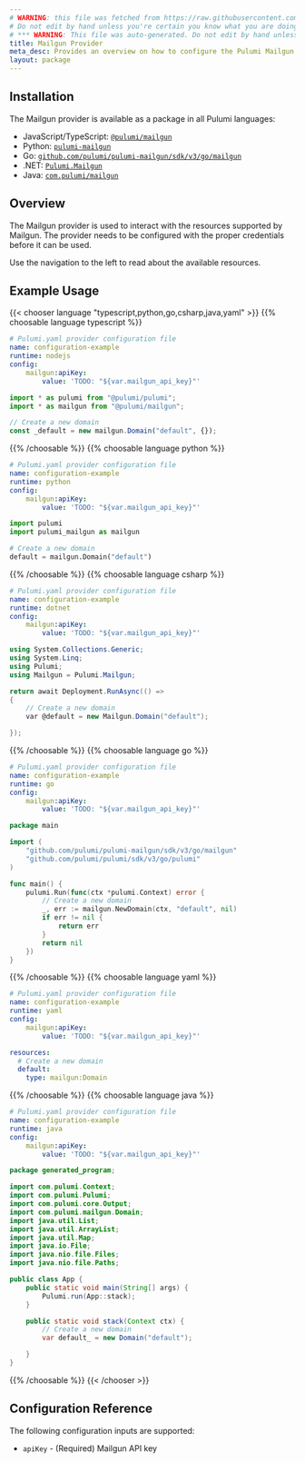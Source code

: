 ```yaml
---
# WARNING: this file was fetched from https://raw.githubusercontent.com/pulumi/pulumi-mailgun/v3.5.7/docs/_index.md
# Do not edit by hand unless you're certain you know what you are doing!
# *** WARNING: This file was auto-generated. Do not edit by hand unless you're certain you know what you are doing! ***
title: Mailgun Provider
meta_desc: Provides an overview on how to configure the Pulumi Mailgun provider.
layout: package
---
```

## Installation

The Mailgun provider is available as a package in all Pulumi languages:

* JavaScript/TypeScript: [`@pulumi/mailgun`](https://www.npmjs.com/package/@pulumi/mailgun)
* Python: [`pulumi-mailgun`](https://pypi.org/project/pulumi-mailgun/)
* Go: [`github.com/pulumi/pulumi-mailgun/sdk/v3/go/mailgun`](https://github.com/pulumi/pulumi-mailgun)
* .NET: [`Pulumi.Mailgun`](https://www.nuget.org/packages/Pulumi.Mailgun)
* Java: [`com.pulumi/mailgun`](https://central.sonatype.com/artifact/com.pulumi/mailgun)
## Overview

The Mailgun provider is used to interact with the
resources supported by Mailgun. The provider needs to be configured
with the proper credentials before it can be used.

Use the navigation to the left to read about the available resources.
## Example Usage

{{< chooser language "typescript,python,go,csharp,java,yaml" >}}
{{% choosable language typescript %}}
```yaml
# Pulumi.yaml provider configuration file
name: configuration-example
runtime: nodejs
config:
    mailgun:apiKey:
        value: 'TODO: "${var.mailgun_api_key}"'

```
```typescript
import * as pulumi from "@pulumi/pulumi";
import * as mailgun from "@pulumi/mailgun";

// Create a new domain
const _default = new mailgun.Domain("default", {});
```
{{% /choosable %}}
{{% choosable language python %}}
```yaml
# Pulumi.yaml provider configuration file
name: configuration-example
runtime: python
config:
    mailgun:apiKey:
        value: 'TODO: "${var.mailgun_api_key}"'

```
```python
import pulumi
import pulumi_mailgun as mailgun

# Create a new domain
default = mailgun.Domain("default")
```
{{% /choosable %}}
{{% choosable language csharp %}}
```yaml
# Pulumi.yaml provider configuration file
name: configuration-example
runtime: dotnet
config:
    mailgun:apiKey:
        value: 'TODO: "${var.mailgun_api_key}"'

```
```csharp
using System.Collections.Generic;
using System.Linq;
using Pulumi;
using Mailgun = Pulumi.Mailgun;

return await Deployment.RunAsync(() =>
{
    // Create a new domain
    var @default = new Mailgun.Domain("default");

});

```
{{% /choosable %}}
{{% choosable language go %}}
```yaml
# Pulumi.yaml provider configuration file
name: configuration-example
runtime: go
config:
    mailgun:apiKey:
        value: 'TODO: "${var.mailgun_api_key}"'

```
```go
package main

import (
	"github.com/pulumi/pulumi-mailgun/sdk/v3/go/mailgun"
	"github.com/pulumi/pulumi/sdk/v3/go/pulumi"
)

func main() {
	pulumi.Run(func(ctx *pulumi.Context) error {
		// Create a new domain
		_, err := mailgun.NewDomain(ctx, "default", nil)
		if err != nil {
			return err
		}
		return nil
	})
}
```
{{% /choosable %}}
{{% choosable language yaml %}}
```yaml
# Pulumi.yaml provider configuration file
name: configuration-example
runtime: yaml
config:
    mailgun:apiKey:
        value: 'TODO: "${var.mailgun_api_key}"'

```
```yaml
resources:
  # Create a new domain
  default:
    type: mailgun:Domain
```
{{% /choosable %}}
{{% choosable language java %}}
```yaml
# Pulumi.yaml provider configuration file
name: configuration-example
runtime: java
config:
    mailgun:apiKey:
        value: 'TODO: "${var.mailgun_api_key}"'

```
```java
package generated_program;

import com.pulumi.Context;
import com.pulumi.Pulumi;
import com.pulumi.core.Output;
import com.pulumi.mailgun.Domain;
import java.util.List;
import java.util.ArrayList;
import java.util.Map;
import java.io.File;
import java.nio.file.Files;
import java.nio.file.Paths;

public class App {
    public static void main(String[] args) {
        Pulumi.run(App::stack);
    }

    public static void stack(Context ctx) {
        // Create a new domain
        var default_ = new Domain("default");

    }
}
```
{{% /choosable %}}
{{< /chooser >}}
## Configuration Reference

The following configuration inputs are supported:

* `apiKey` - (Required) Mailgun API key